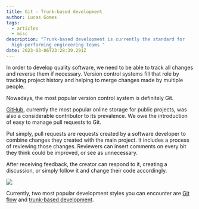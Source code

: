 ```yaml
---
title: Git - Trunk-based development
author: Lucas Gomes
tags:
  - articles
  - misc
description: "Trunk-based development is currently the standard for
  high-performing engineering teams "
date: 2023-03-06T23:28:39.291Z
---
```

In order to develop quality software, we need to be able to track all changes and reverse them if necessary. Version control systems fill that role by tracking project history and helping to merge changes made by multiple people.

Nowadays, the most popular version control system is definitely Git. 

[GitHub](https://github.com/), currently the most popular online storage for public projects, was also a considerable contributor to its prevalence. We owe the introduction of easy to manage pull requests to Git.

Put simply, pull requests are requests created by a software developer to combine changes they created with the main project. It includes a process of reviewing those changes. Reviewers can insert comments on every bit they think could be improved, or see as unnecessary.

After receiving feedback, the creator can respond to it, creating a discussion, or simply follow it and change their code accordingly.

![](/assets/images/2023-03-06-23_31_53-git-flow-vs.-trunk-based-development-_-toptal®.png)

Currently, two most popular development styles you can encounter are [Git flow](https://github.com/nvie/gitflow) and [trunk-based development](https://trunkbaseddevelopment.com/).